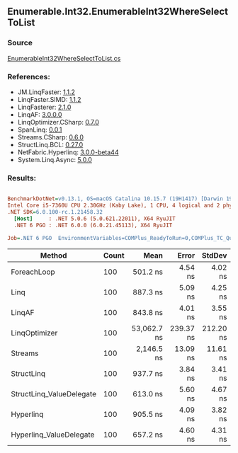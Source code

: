 ﻿## Enumerable.Int32.EnumerableInt32WhereSelectToList

### Source
[EnumerableInt32WhereSelectToList.cs](../LinqBenchmarks/Enumerable/Int32/EnumerableInt32WhereSelectToList.cs)

### References:
- JM.LinqFaster: [1.1.2](https://www.nuget.org/packages/JM.LinqFaster/1.1.2)
- LinqFaster.SIMD: [1.1.2](https://www.nuget.org/packages/LinqFaster.SIMD/1.0.3)
- LinqFasterer: [2.1.0](https://www.nuget.org/packages/LinqFasterer/2.1.0)
- LinqAF: [3.0.0.0](https://www.nuget.org/packages/LinqAF/3.0.0.0)
- LinqOptimizer.CSharp: [0.7.0](https://www.nuget.org/packages/LinqOptimizer.CSharp/0.7.0)
- SpanLinq: [0.0.1](https://www.nuget.org/packages/SpanLinq/0.0.1)
- Streams.CSharp: [0.6.0](https://www.nuget.org/packages/Streams.CSharp/0.6.0)
- StructLinq.BCL: [0.27.0](https://www.nuget.org/packages/StructLinq/0.27.0)
- NetFabric.Hyperlinq: [3.0.0-beta44](https://www.nuget.org/packages/NetFabric.Hyperlinq/3.0.0-beta44)
- System.Linq.Async: [5.0.0](https://www.nuget.org/packages/System.Linq.Async/5.0.0)

### Results:
``` ini

BenchmarkDotNet=v0.13.1, OS=macOS Catalina 10.15.7 (19H1417) [Darwin 19.6.0]
Intel Core i5-7360U CPU 2.30GHz (Kaby Lake), 1 CPU, 4 logical and 2 physical cores
.NET SDK=6.0.100-rc.1.21458.32
  [Host]     : .NET 5.0.6 (5.0.621.22011), X64 RyuJIT
  .NET 6 PGO : .NET 6.0.0 (6.0.21.45113), X64 RyuJIT

Job=.NET 6 PGO  EnvironmentVariables=COMPlus_ReadyToRun=0,COMPlus_TC_QuickJitForLoops=1,COMPlus_TieredPGO=1  Runtime=.NET 6.0  

```
|                   Method | Count |        Mean |     Error |    StdDev |          Ratio | RatioSD |   Gen 0 | Allocated |
|------------------------- |------ |------------:|----------:|----------:|---------------:|--------:|--------:|----------:|
|              ForeachLoop |   100 |    501.2 ns |   4.54 ns |   4.02 ns |       baseline |         |  0.5846 |   1,224 B |
|                     Linq |   100 |    887.3 ns |   5.09 ns |   4.25 ns |   1.77x slower |   0.02x |  0.6418 |   1,344 B |
|                   LinqAF |   100 |    843.8 ns |   4.01 ns |   3.55 ns |   1.68x slower |   0.01x |  0.5846 |   1,224 B |
|            LinqOptimizer |   100 | 53,062.7 ns | 239.37 ns | 212.20 ns | 105.88x slower |   0.91x | 15.5640 |  32,565 B |
|                  Streams |   100 |  2,146.5 ns |  13.09 ns |  11.61 ns |   4.28x slower |   0.05x |  0.8430 |   1,768 B |
|               StructLinq |   100 |    937.7 ns |   3.84 ns |   3.41 ns |   1.87x slower |   0.02x |  0.2785 |     584 B |
| StructLinq_ValueDelegate |   100 |    613.0 ns |   5.60 ns |   4.67 ns |   1.22x slower |   0.01x |  0.2365 |     496 B |
|                Hyperlinq |   100 |    905.5 ns |   4.09 ns |   3.82 ns |   1.81x slower |   0.02x |  0.2365 |     496 B |
|  Hyperlinq_ValueDelegate |   100 |    657.2 ns |   4.60 ns |   4.31 ns |   1.31x slower |   0.01x |  0.2365 |     496 B |
